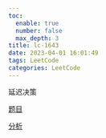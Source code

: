 ```yaml
---
toc:
  enable: true
  number: false
  max_depth: 3
title: lc-1643
date: 2023-04-01 16:01:49
tags: LeetCode
categories: LeetCode
---
```


延迟决策

[题目](https://leetcode.com/problems/furthest-building-you-can-reach/)

[分析](https://www.youtube.com/watch?v=FowBaF5hYcY)